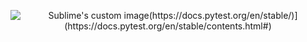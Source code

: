 <p align="center">
  <img src=[["https://github.com/philt27/Cypress.js/assets/124879514/f61e5815-7011-437f-b875-f1480ed5ea70" alt="Sublime's custom image(https://docs.pytest.org/en/stable/)](https://docs.pytest.org/en/stable/contents.html#)"](https://docs.pytest.org/en/stable/contents.html#)/>
</p>
